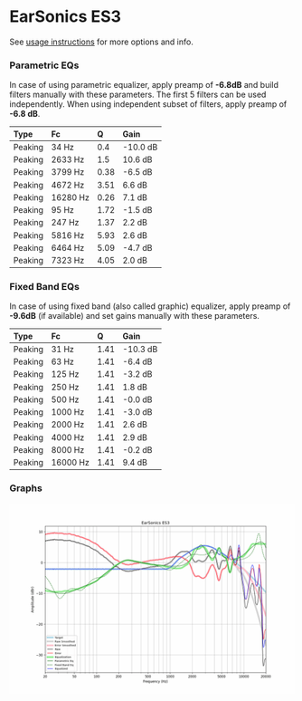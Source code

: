 # EarSonics ES3
See [usage instructions](https://github.com/jaakkopasanen/AutoEq#usage) for more options and info.

### Parametric EQs
In case of using parametric equalizer, apply preamp of **-6.8dB** and build filters manually
with these parameters. The first 5 filters can be used independently.
When using independent subset of filters, apply preamp of **-6.8 dB**.

| Type    | Fc       |    Q | Gain     |
|:--------|:---------|:-----|:---------|
| Peaking | 34 Hz    | 0.4  | -10.0 dB |
| Peaking | 2633 Hz  | 1.5  | 10.6 dB  |
| Peaking | 3799 Hz  | 0.38 | -6.5 dB  |
| Peaking | 4672 Hz  | 3.51 | 6.6 dB   |
| Peaking | 16280 Hz | 0.26 | 7.1 dB   |
| Peaking | 95 Hz    | 1.72 | -1.5 dB  |
| Peaking | 247 Hz   | 1.37 | 2.2 dB   |
| Peaking | 5816 Hz  | 5.93 | 2.6 dB   |
| Peaking | 6464 Hz  | 5.09 | -4.7 dB  |
| Peaking | 7323 Hz  | 4.05 | 2.0 dB   |

### Fixed Band EQs
In case of using fixed band (also called graphic) equalizer, apply preamp of **-9.6dB**
(if available) and set gains manually with these parameters.

| Type    | Fc       |    Q | Gain     |
|:--------|:---------|:-----|:---------|
| Peaking | 31 Hz    | 1.41 | -10.3 dB |
| Peaking | 63 Hz    | 1.41 | -6.4 dB  |
| Peaking | 125 Hz   | 1.41 | -3.2 dB  |
| Peaking | 250 Hz   | 1.41 | 1.8 dB   |
| Peaking | 500 Hz   | 1.41 | -0.0 dB  |
| Peaking | 1000 Hz  | 1.41 | -3.0 dB  |
| Peaking | 2000 Hz  | 1.41 | 2.6 dB   |
| Peaking | 4000 Hz  | 1.41 | 2.9 dB   |
| Peaking | 8000 Hz  | 1.41 | -0.2 dB  |
| Peaking | 16000 Hz | 1.41 | 9.4 dB   |

### Graphs
![](./EarSonics%20ES3.png)